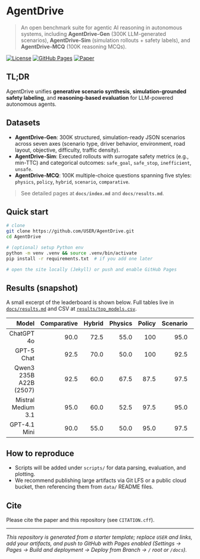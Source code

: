 # AgentDrive

> An open benchmark suite for agentic AI reasoning in autonomous systems, including **AgentDrive-Gen** (300K LLM-generated scenarios), **AgentDrive-Sim** (simulation rollouts + safety labels), and **AgentDrive-MCQ** (100K reasoning MCQs).

[![License](https://img.shields.io/badge/License-Apache_2.0-blue.svg)](LICENSE)
[![GitHub Pages](https://img.shields.io/badge/site-online-brightgreen)](https://USER.github.io/AgentDrive)
[![Paper](https://img.shields.io/badge/paper-PDF-red)](link-to-paper)

## TL;DR
AgentDrive unifies **generative scenario synthesis**, **simulation-grounded safety labeling**, and **reasoning-based evaluation** for LLM-powered autonomous agents.

## Datasets
- **AgentDrive-Gen**: 300K structured, simulation-ready JSON scenarios across seven axes (scenario type, driver behavior, environment, road layout, objective, difficulty, traffic density).
- **AgentDrive-Sim**: Executed rollouts with surrogate safety metrics (e.g., min-TTC) and categorical outcomes: `safe_goal`, `safe_stop`, `inefficient`, `unsafe`.
- **AgentDrive-MCQ**: 100K multiple-choice questions spanning five styles: `physics`, `policy`, `hybrid`, `scenario`, `comparative`.

> See detailed pages at **`docs/index.md`** and **`docs/results.md`**.

## Quick start
```bash
# clone
git clone https://github.com/USER/AgentDrive.git
cd AgentDrive

# (optional) setup Python env
python -m venv .venv && source .venv/bin/activate
pip install -r requirements.txt  # if you add one later

# open the site locally (Jekyll) or push and enable GitHub Pages
```

## Results (snapshot)
A small excerpt of the leaderboard is shown below. Full tables live in [`docs/results.md`](docs/results.md) and CSV at [`results/top_models.csv`](results/top_models.csv).

| Model | Comparative | Hybrid | Physics | Policy | Scenario | Overall |
|------:|------------:|-------:|--------:|------:|---------:|-------:|
| ChatGPT 4o | 90.0 | 72.5 | 55.0 | 100 | 95.0 | 82.5 |
| GPT-5 Chat | 92.5 | 70.0 | 50.0 | 100 | 92.5 | 81.0 |
| Qwen3 235B A22B (2507) | 92.5 | 60.0 | 67.5 | 87.5 | 97.5 | 81.0 |
| Mistral Medium 3.1 | 95.0 | 60.0 | 52.5 | 97.5 | 95.0 | 80.0 |
| GPT-4.1 Mini | 90.0 | 55.0 | 50.0 | 95.0 | 97.5 | 77.5 |

## How to reproduce
- Scripts will be added under `scripts/` for data parsing, evaluation, and plotting.
- We recommend publishing large artifacts via Git LFS or a public cloud bucket, then referencing them from `data/` README files.

## Cite
Please cite the paper and this repository (see `CITATION.cff`).

---

*This repository is generated from a starter template; replace `USER` and links, add your artifacts, and push to GitHub with Pages enabled (Settings → Pages → Build and deployment → Deploy from Branch → `/` root or `/docs`).*
